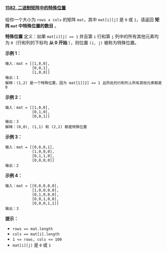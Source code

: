 ﻿#### [1582\. 二进制矩阵中的特殊位置](https://leetcode.cn/problems/special-positions-in-a-binary-matrix/)

给你一个大小为 `rows x cols` 的矩阵 `mat`，其中 `mat[i][j]` 是 `0` 或 `1`，请返回 **矩阵 _`mat`_ 中特殊位置的数目** 。

**特殊位置** 定义：如果 `mat[i][j] == 1` 并且第 `i` 行和第 `j` 列中的所有其他元素均为 `0`（行和列的下标均 **从 0 开始** ），则位置 `(i, j)` 被称为特殊位置。

**示例 1：**

```
输入：mat = [[1,0,0],
            [0,0,1],
            [1,0,0]]
输出：1
解释：(1,2) 是一个特殊位置，因为 mat[1][2] == 1 且所处的行和列上所有其他元素都是 0

```

**示例 2：**

```
输入：mat = [[1,0,0],
            [0,1,0],
            [0,0,1]]
输出：3
解释：(0,0), (1,1) 和 (2,2) 都是特殊位置

```

**示例 3：**

```
输入：mat = [[0,0,0,1],
            [1,0,0,0],
            [0,1,1,0],
            [0,0,0,0]]
输出：2

```

**示例 4：**

```
输入：mat = [[0,0,0,0,0],
            [1,0,0,0,0],
            [0,1,0,0,0],
            [0,0,1,0,0],
            [0,0,0,1,1]]
输出：3

```

**提示：**

-   `rows == mat.length`
-   `cols == mat[i].length`
-   `1 <= rows, cols <= 100`
-   `mat[i][j]` 是 `0` 或 `1`
